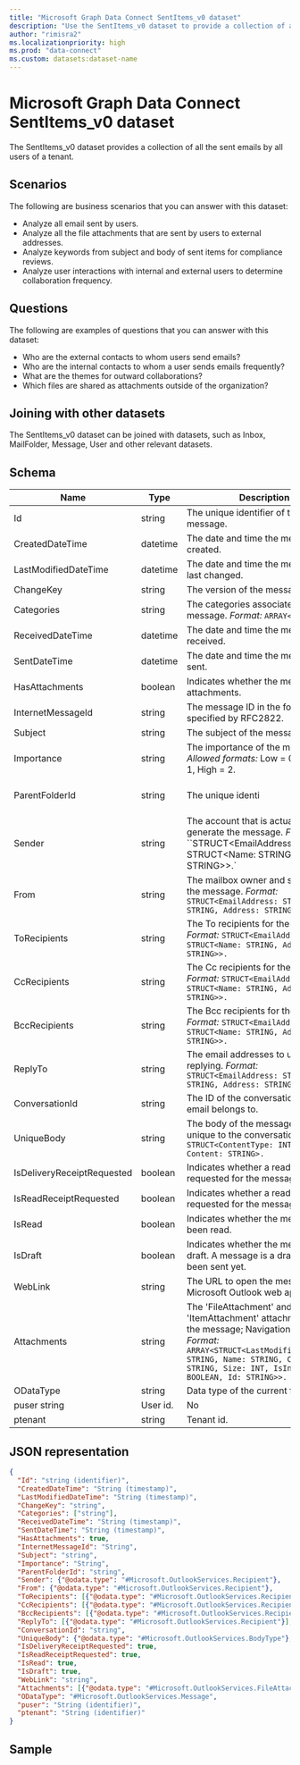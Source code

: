 ```yaml
---
title: "Microsoft Graph Data Connect SentItems_v0 dataset"
description: "Use the SentItems_v0 dataset to provide a collection of all the sent emails by all users of a tenant."
author: "rimisra2"
ms.localizationpriority: high
ms.prod: "data-connect"
ms.custom: datasets:dataset-name
---
```


# Microsoft Graph Data Connect SentItems_v0 dataset

The SentItems_v0 dataset provides a collection of all the sent emails by all users of a tenant.
 
## Scenarios

The following are business scenarios that you can answer with this dataset:

- Analyze all email sent by users.
- Analyze all the file attachments that are sent by users to external addresses.
- Analyze keywords from subject and body of sent items for compliance reviews.
- Analyze user interactions with internal and external users to determine collaboration frequency.

## Questions

The following are examples of questions that you can answer with this dataset:

- Who are the external contacts to whom users send emails?
- Who are the internal contacts to whom a user sends emails frequently?
- What are the themes for outward collaborations?
- Which files are shared as attachments outside of the organization? 

## Joining with other datasets

The SentItems_v0 dataset can be joined with datasets, such as Inbox, MailFolder, Message, User and other relevant datasets.

## Schema

| Name  | Type  |  Description  |  FilterOptions  |  IsDateFilter  | 
| ----------- | ----------- | ----------- | ----------- | ----------- |
| Id |	string |	The unique identifier of the message. |	No |	None |
| CreatedDateTime |	datetime |	The date and time the message was created. |	Yes |	Date |
| LastModifiedDateTime |	datetime |	The date and time the message was last changed. |	Yes |	Date |
| ChangeKey |	string |	The version of the message. |	No |	None |
| Categories |	string |	The categories associated with the message. *Format:* `ARRAY<STRING>.` |	No |	None |
| ReceivedDateTime |	datetime |	The date and time the message was received. |	Yes |	Date |
| SentDateTime |	datetime |	The date and time the message was sent. |	Yes |	Date |
| HasAttachments |	boolean |	Indicates whether the message has attachments. |	No |	None |
| InternetMessageId |	string |	The message ID in the format specified by RFC2822. |	No |	None |
| Subject |	string |	The subject of the message. |	No |	None |
| Importance |	string |	The importance of the message. *Allowed formats:* Low = 0, Normal = 1, High = 2. |	No |	None |
| ParentFolderId |	string |	The unique identi| fier for the message's parent folder. |	No |	None |
| Sender |	string |	The account that is actually used to generate the message. *Format:* ``STRUCT<EmailAddress: STRUCT<Name: STRING, Address: STRING>>.` |	No |	None |
| From |	string |	The mailbox owner and sender of the message. *Format:* `STRUCT<EmailAddress: STRUCT<Name: STRING, Address: STRING>>.` |	No |	None |
| ToRecipients |	string |	The To recipients for the message. *Format:* `STRUCT<EmailAddress: STRUCT<Name: STRING, Address: STRING>>.` |	No |	None |
| CcRecipients |	string |	The Cc recipients for the message. *Format:* `STRUCT<EmailAddress: STRUCT<Name: STRING, Address: STRING>>.` |	No |	None |
| BccRecipients |	string |	The Bcc recipients for the message. *Format:* `STRUCT<EmailAddress: STRUCT<Name: STRING, Address: STRING>>.` |	No	| None |
| ReplyTo |	string |	The email addresses to use when replying. *Format:* `STRUCT<EmailAddress: STRUCT<Name: STRING, Address: STRING>>.` |	No |	None |
| ConversationId	| string |	The ID of the conversation that the email belongs to. |	No |	None |
| UniqueBody |	string |	The body of the message that is unique to the conversation. *Format:* `STRUCT<ContentType: INT32, Content: STRING>.` | No |	None |
| IsDeliveryReceiptRequested |	boolean |	Indicates whether a read receipt is requested for the message. |	No |	None |
| IsReadReceiptRequested |	boolean |	Indicates whether a read receipt is requested for the message. |	No |	None |
| IsRead |	boolean |	Indicates whether the message has been read. |	No	| None |
| IsDraft |	boolean |	Indicates whether the message is a draft. A message is a draft if it hasn't been sent yet. |	No |	None |
| WebLink |	string |	The URL to open the message in Microsoft Outlook web app. |	No |	None |
| Attachments |	string |	The 'FileAttachment' and 'ItemAttachment' attachments for the message; Navigation property. *Format:* `ARRAY<STRUCT<LastModifiedDateTime: STRING, Name: STRING, ContentType: STRING, Size: INT, IsInline: BOOLEAN, Id: STRING>>.` |	No |	None |
| ODataType |	string |	Data type of the current folder. |	No |	None |
| puser	string |	User id. |	No |  None |
| ptenant |	string |  Tenant id. |	No |  	None | 

## JSON representation

```json
{
  "Id": "string (identifier)",
  "CreatedDateTime": "String (timestamp)",  
  "LastModifiedDateTime": "String (timestamp)",
  "ChangeKey": "string",
  "Categories": ["string"],
  "ReceivedDateTime": "String (timestamp)",
  "SentDateTime": "String (timestamp)",
  "HasAttachments": true,
  "InternetMessageId": "String",
  "Subject": "string",
  "Importance": "String",
  "ParentFolderId": "string",
  "Sender": {"@odata.type": "#Microsoft.OutlookServices.Recipient"},
  "From": {"@odata.type": "#Microsoft.OutlookServices.Recipient"},
  "ToRecipients": [{"@odata.type": "#Microsoft.OutlookServices.Recipient"}],
  "CcRecipients": [{"@odata.type": "#Microsoft.OutlookServices.Recipient"}],
  "BccRecipients": [{"@odata.type": "#Microsoft.OutlookServices.Recipient"}],
  "ReplyTo": [{"@odata.type": "#Microsoft.OutlookServices.Recipient"}],
  "ConversationId": "string",
  "UniqueBody": {"@odata.type": "#Microsoft.OutlookServices.BodyType"},  
  "IsDeliveryReceiptRequested": true,
  "IsReadReceiptRequested": true,
  "IsRead": true,
  "IsDraft": true,  
  "WebLink": "string",
  "Attachments": [{"@odata.type": "#Microsoft.OutlookServices.FileAttachment/ItemAttachment"}],
  "ODataType": "#Microsoft.OutlookServices.Message", 
  "puser": "String (identifier)",
  "ptenant": "String (identifier)"
}
```

## Sample 


```json

```
